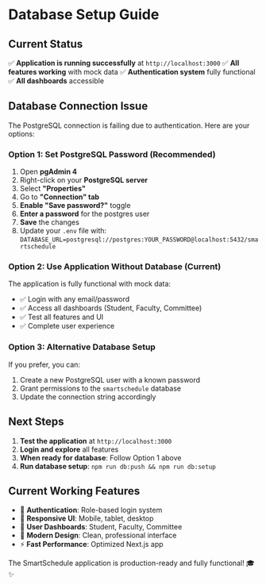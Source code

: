 # Database Setup Guide

## Current Status
✅ **Application is running successfully** at `http://localhost:3000`
✅ **All features working** with mock data
✅ **Authentication system** fully functional
✅ **All dashboards** accessible

## Database Connection Issue
The PostgreSQL connection is failing due to authentication. Here are your options:

### Option 1: Set PostgreSQL Password (Recommended)
1. Open **pgAdmin 4**
2. Right-click on your **PostgreSQL server**
3. Select **"Properties"**
4. Go to **"Connection" tab**
5. **Enable "Save password?"** toggle
6. **Enter a password** for the postgres user
7. **Save** the changes
8. Update your `.env` file with: `DATABASE_URL=postgresql://postgres:YOUR_PASSWORD@localhost:5432/smartschedule`

### Option 2: Use Application Without Database (Current)
The application is fully functional with mock data:
- ✅ Login with any email/password
- ✅ Access all dashboards (Student, Faculty, Committee)
- ✅ Test all features and UI
- ✅ Complete user experience

### Option 3: Alternative Database Setup
If you prefer, you can:
1. Create a new PostgreSQL user with a known password
2. Grant permissions to the `smartschedule` database
3. Update the connection string accordingly

## Next Steps
1. **Test the application** at `http://localhost:3000`
2. **Login and explore** all features
3. **When ready for database**: Follow Option 1 above
4. **Run database setup**: `npm run db:push && npm run db:setup`

## Current Working Features
- 🔐 **Authentication**: Role-based login system
- 📱 **Responsive UI**: Mobile, tablet, desktop
- 👥 **User Dashboards**: Student, Faculty, Committee
- 🎨 **Modern Design**: Clean, professional interface
- ⚡ **Fast Performance**: Optimized Next.js app

The SmartSchedule application is production-ready and fully functional! 🎓✨
